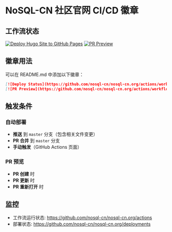# NoSQL-CN 社区官网 CI/CD 徽章

## 工作流状态

[![Deploy Hugo Site to GitHub Pages](https://github.com/nosql-cn/nosql-cn.org/actions/workflows/deploy.yml/badge.svg)](https://github.com/nosql-cn/nosql-cn.org/actions/workflows/deploy.yml)
[![PR Preview](https://github.com/nosql-cn/nosql-cn.org/actions/workflows/preview.yml/badge.svg)](https://github.com/nosql-cn/nosql-cn.org/actions/workflows/preview.yml)

## 徽章用法

可以在 README.md 中添加以下徽章：

```markdown
[![Deploy Status](https://github.com/nosql-cn/nosql-cn.org/actions/workflows/deploy.yml/badge.svg)](https://github.com/nosql-cn/nosql-cn.org/actions/workflows/deploy.yml)
[![PR Preview](https://github.com/nosql-cn/nosql-cn.org/actions/workflows/preview.yml/badge.svg)](https://github.com/nosql-cn/nosql-cn.org/actions/workflows/preview.yml)
```

## 触发条件

### 自动部署
- **推送** 到 `master` 分支（包含相关文件变更）
- **PR 合并** 到 `master` 分支
- **手动触发**（GitHub Actions 页面）

### PR 预览
- **PR 创建** 时
- **PR 更新** 时
- **PR 重新打开** 时

## 监控

- 工作流运行状态: https://github.com/nosql-cn/nosql-cn.org/actions
- 部署状态: https://github.com/nosql-cn/nosql-cn.org/deployments